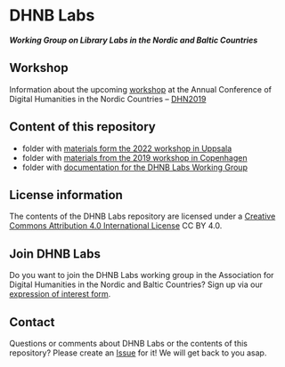 # DHNB Labs

***Working Group on Library Labs in the Nordic and Baltic Countries***

## Workshop

Information about the upcoming [workshop](https://arockenberger.github.io/DHN_labs/) at the Annual Conference of Digital Humanities in the Nordic Countries – [DHN2019](https://cst.dk/DHN2019/DHN2019.html)

## Content of this repository

- folder with [materials form the 2022 workshop in Uppsala](/2020)
- folder with [materials from the 2019 workshop in Copenhagen](/2019)
- folder with [documentation for the DHNB Labs Working Group](/docs)

## License information

The contents of the DHNB Labs repository are licensed under a [Creative Commons Attribution 4.0 International License](LICENSE.txt) CC BY 4.0.

## Join DHNB Labs

Do you want to join the DHNB Labs working group in the Association for Digital Humanities in the Nordic and Baltic Countries? Sign up via our [expression of interest form](https://forms.gle/VvFPUkdmmW1UJGLB7).

## Contact

Questions or comments about DHNB Labs or the contents of this repository? Please create an [Issue](https://github.com/arockenberger/DHN_labs/issues) for it! We will get back to you asap.
